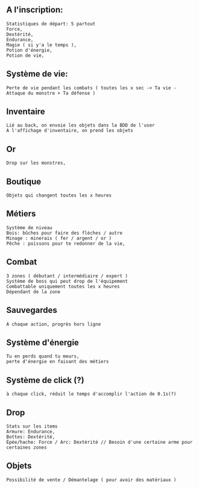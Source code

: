 ## A l'inscription:
    Statistiques de départ: 5 partout
    Force,
    Dextérité,
    Endurance,
    Magie ( si y'a le temps ),
    Potion d'énergie,
    Potion de vie,

## Système de vie:
    Perte de vie pendant les combats ( toutes les x sec -> Ta vie - Attaque du monstre + Ta défense )

## Inventaire
    Lié au back, on envoie les objets dans la BDD de l'user
    A l'affichage d'inventaire, on prend les objets 

## Or
    Drop sur les monstres,

## Boutique
    Objets qui changent toutes les x heures

## Métiers
    Système de niveau
    Bois: bûches pour faire des flèches / autre
    Minage : minerais ( fer / argent / or )
    Pêche : poissons pour te redonner de la vie,

## Combat
    3 zones ( débutant / intermédiaire / expert )
    Système de boss qui peut drop de l'équipement
    Combattable uniquement toutes les x heures
    Dépendant de la zone

## Sauvegardes
    A chaque action, progrès hors ligne

## Système d'énergie
    Tu en perds quand tu meurs,
    perte d'énergie en faisant des métiers

## Système de click (?)
    à chaque click, réduit le temps d'accomplir l'action de 0.1s(?)

## Drop
    Stats sur les items
    Armure: Endurance,
    Bottes: Dextérité,
    Épée/hache: Force / Arc: Dextérité // Besoin d'une certaine arme pour certaines zones
    
## Objets
    Possibilité de vente / Démantelage ( pour avoir des matériaux )